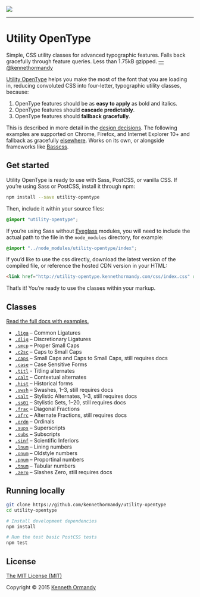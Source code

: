 [![](http://utility-opentype.kennethormandy.com/media/og-image.gif)](http://utility-opentype.kennethormandy.com)

***

# Utility OpenType

Simple, CSS utility classes for advanced typographic features. Falls back gracefully through feature queries. Less than 1.75kB gzipped. [—@kennethormandy](https://twitter.com/kennethormandy)

[Utility OpenType](http://utility-opentype.kennethormandy.com) helps you make the most of the font that you are loading in, reducing convoluted <abbr class="caps"><span class="caps">CSS</span></abbr> into four-letter, typographic utility classes, because:

1.  OpenType features should be as **easy to apply** as bold and italics.
2.  OpenType features should **cascade predictably**.
3.  OpenType features should **fallback gracefully**.

This is described in more detail in the [design decisions](http://utility-opentype.kennethormandy.com/#design-decisions). The following examples are supported on Chrome, Firefox, and Internet Explorer 10+ and fallback as gracefully [elsewhere](http://utility-opentype.kennethormandy.com/#browser-support). Works on its own, or alongside frameworks like [Basscss](http://basscss.com).

## Get started

Utility OpenType is ready to use with Sass, PostCSS, or vanilla CSS. If you’re using Sass or PostCSS, install it through npm:

```sh
npm install --save utility-opentype
```

Then, include it within your source files:

```scss
@import "utility-opentype";
```

If you’re using Sass without [Eyeglass](https://github.com/sass-eyeglass/eyeglass) modules, you will need to include the actual path to the file in the `node_modules` directory, for example:

```scss
@import "../node_modules/utility-opentype/index";
```

If you’d like to use the css directly, download the latest version of the compiled file, or reference the hosted CDN version in your HTML:

```html
<link href="http://utility-opentype.kennethormandy.com/css/index.css" rel="stylesheet">
```

That’s it! You’re ready to use the classes within your markup.

## Classes

[Read the full docs with examples.](http://utility-opentype.kennethormandy.com)

- [`.liga`](http://utility-opentype.kennethormandy.com/#liga) – Common Ligatures
- [`.dlig`](http://utility-opentype.kennethormandy.com/#dlig) – Discretionary Ligatures
- [`.smcp`](http://utility-opentype.kennethormandy.com/#smcp) – Proper Small Caps
- [`.c2sc`](http://utility-opentype.kennethormandy.com/#c2sc) – Caps to Small Caps
- [`.caps`](http://utility-opentype.kennethormandy.com/#caps) – Small Caps and Caps to Small Caps, still requires docs
- [`.case`](http://utility-opentype.kennethormandy.com/#case) – Case Sensitive Forms
- [`.titl`](http://utility-opentype.kennethormandy.com/#titl) - Titling alternates
- [`.calt`](http://utility-opentype.kennethormandy.com/#calt) – Contextual alternates
- [`.hist`](http://utility-opentype.kennethormandy.com/#hist) – Historical forms
- [`.swsh`](http://utility-opentype.kennethormandy.com/#swsh) – Swashes, 1–3, still requires docs
- [`.salt`](http://utility-opentype.kennethormandy.com/#salt) – Stylistic Alternates, 1–3, still requires docs
- [`.ss01`](http://utility-opentype.kennethormandy.com/#ss01) – Stylistic Sets, 1–20, still requires docs
- [`.frac`](http://utility-opentype.kennethormandy.com/#frac) – Diagonal Fractions
- [`.afrc`](http://utility-opentype.kennethormandy.com/#afrc) – Alternate Fractions, still requires docs
- [`.ordn`](http://utility-opentype.kennethormandy.com/#ordn) – Ordinals
- [`.sups`](http://utility-opentype.kennethormandy.com/#sups) – Superscripts
- [`.subs`](http://utility-opentype.kennethormandy.com/#subs) – Subscripts
- [`.sinf`](http://utility-opentype.kennethormandy.com/#sinf) – Scientific Inferiors
- [`.lnum`](http://utility-opentype.kennethormandy.com/#lnum) – Lining numbers
- [`.onum`](http://utility-opentype.kennethormandy.com/#onum) – Oldstyle numbers
- [`.pnum`](http://utility-opentype.kennethormandy.com/#pnum) – Proportinal numbers
- [`.tnum`](http://utility-opentype.kennethormandy.com/#tnum) – Tabular numbers
- [`.zero`](http://utility-opentype.kennethormandy.com/#zero) – Slashes Zero, still requires docs

## Running locally

```sh
git clone https://github.com/kennethormandy/utility-opentype
cd utility-opentype

# Install development dependencies
npm install

# Run the test basic PostCSS tests
npm test
```

## License

[The MIT License (MIT)](LICENSE.md)

Copyright © 2015 [Kenneth Ormandy](http://kennethormandy.com)
